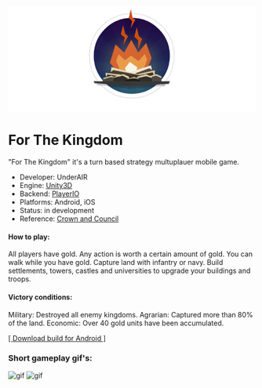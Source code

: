 <p align="center"><img src="Art/app_icon_header.png"/></p> 

# For The Kingdom
"For The Kingdom" it's a turn based strategy multuplauer mobile game. 
- Developer: UnderAIR
- Engine: [Unity3D](https://unity.com)
- Backend: [PlayerIO](https://playerio.com)
- Platforms: Android, iOS
- Status: in development
- Reference: [Crown and Council](https://store.steampowered.com/app/444250/Crown_and_Council/)

#### How to play:
All players have gold. Any action is worth a certain amount of gold. You can walk while you have gold. Capture land with infantry or navy. Build settlements, towers, castles and universities to upgrade your buildings and troops.

#### Victory conditions:
Military: Destroyed all enemy kingdoms.
Agrarian: Captured more than 80% of the land.
Economic: Over 40 gold units have been accumulated.

[[ Download build for Android ]](https://github.com/Arman11/ForTheKingdom/raw/master/Build/ForTheKingdom.apk)

### Short gameplay gif's:
![gif](Art/gameplay_demo_1.gif)
![gif](Art/gameplay_demo_2.gif)
